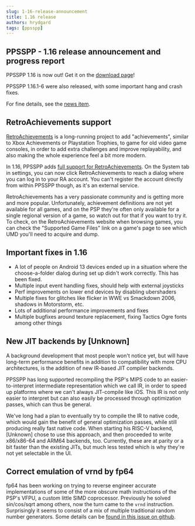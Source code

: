 ```yaml
---
slug: 1-16-release-announcement
title: 1.16 release
authors: hrydgard
tags: [ppsspp]
---
```


## PPSSPP - 1.16 release announcement and progress report

PPSSPP 1.16 is now out! Get it on the [download page](/download)!

PPSSPP 1.16.1-6 were also released, with some important hang and crash fixes.

For fine details, see the [news item](/news/release-1.16).

## RetroAchievements support

[RetroAchievements](https://retroachievements.org/) is a long-running project to add "achievements", similar to Xbox Achievements or Playstation Trophies, to game for old video game consoles, in order to add extra challenges and improve replayability, and also making the whole experience feel a bit more modern.

In 1.16, PPSSPP adds [full support for RetroAchievements](/docs/reference/retro-achievements). On the System tab in settings, you can now click RetroAchievements to reach a dialog where you can log in to your RA account. You can't register the account directly from within PPSSPP though, as it's an external service.

RetroAchievements has a very passionate community and is getting more and more popular. Unfortunately, achievement definitions are not yet available for all games, and on the PSP they're often only available for a single regional version of a game, so watch out for that if you want to try it. To check, on the RetroAchievements website when browsing games, you can check the "Supported Game Files" link on a game's page to see which UMD you'll need to acquire and dump.

## Important fixes in 1.16

* A lot of people on Android 13 devices ended up in a situation where the choose-a-folder dialog during set up didn't work correctly. This has been fixed.
* Multiple input event handling fixes, should help with external joysticks
* Perf improvements on lower end devices by disabling ubershaders
* Multiple fixes for glitches like flicker in WWE vs Smackdown 2006, shadows in Motorstorm, etc.
* Lots of additional performance improvements and fixes
* Multiple bugfixes around texture replacement, fixing Tactics Ogre fonts among other things

## New JIT backends by \[Unknown\]

A background development that most people won't notice yet, but will have long-term performance benefits in addition to compatibility with more CPU architectures, is the addition of new IR-based JIT compiler backends.

PPSSPP has long supported recompiling the PSP's MIPS code to an easier-to-interpret intermediate representation which we call IR, in order to speed up platforms where we can't always JIT-compile like iOS. This IR is not only easier to interpret but can also easily be processed through optimization passes, which can thus be general.

We've long had a plan to eventually try to compile the IR to native code, which would gain the benefit of general optimization passes, while still producing really fast native code. When starting his RISC-V backend, \[Unknown\] chose to use this approach, and then proceeded to write x86/x86-64 and ARM64 backends, too. Currently, these are at parity or a bit faster than the existing JITs, but much less tested which is why they're not yet selectable in the UI.

## Correct emulation of vrnd by fp64

fp64 has been working on trying to reverse engineer accurate implementations of some of the more obscure math instructions of the PSP's VFPU, a custom little SIMD coprocessor. Previously he solved sin/cos/sqrt among others, now the turn came to the `vrnd` instruction. Surprisingly it seems to consist of a mix of multiple traditional random number generators. Some details can be [found in this issue on github](https://github.com/hrydgard/ppsspp/issues/16946).